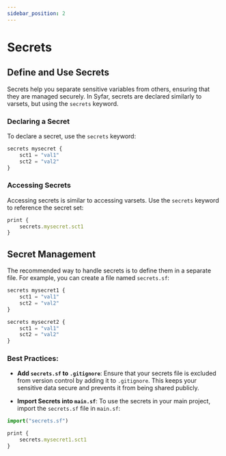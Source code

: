```yaml
---
sidebar_position: 2
---
```


# Secrets

## Define and Use Secrets

Secrets help you separate sensitive variables from others, ensuring that they are managed securely. In Syfar, secrets are declared similarly to varsets, but using the `secrets` keyword.

### Declaring a Secret

To declare a secret, use the `secrets` keyword:

```js
secrets mysecret {
    sct1 = "val1"
    sct2 = "val2"
}
```

### Accessing Secrets

Accessing secrets is similar to accessing varsets. Use the `secrets` keyword to reference the secret set:

```js
print {
    secrets.mysecret.sct1
}
```

## Secret Management

The recommended way to handle secrets is to define them in a separate file. For example, you can create a file named `secrets.sf`:

```js title="my-project/secrets.sf"
secrets mysecret1 {
    sct1 = "val1"
    sct2 = "val2"
}

secrets mysecret2 {
    sct1 = "val1"
    sct2 = "val2"
}
```

### Best Practices:

- **Add `secrets.sf` to `.gitignore`**: Ensure that your secrets file is excluded from version control by adding it to `.gitignore`. This keeps your sensitive data secure and prevents it from being shared publicly.

- **Import Secrets into `main.sf`**: To use the secrets in your main project, import the `secrets.sf` file in `main.sf`:

```js title="my-project/main.sf"
import("secrets.sf")

print {
    secrets.mysecret1.sct1
}
```
